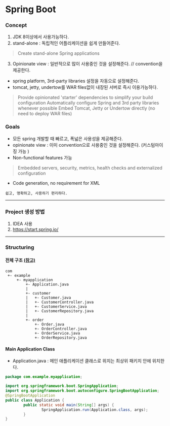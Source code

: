 # Spring Boot
### Concept
1. JDK 8이상에서 사용가능하다.
2. stand-alone : 독립적인 어플리케이션을 쉽게 만들어준다.
>Create stand-alone Spring applications
3. Opinionate view : 일반적으로 많이 사용중인 것을 설정해준다.
//  convention을 제공한다.
- spring platform, 3rd-party libraries 설정을 자동으로 설정해준다.
- tomcat, jetty, undertow를 WAR files없이 내장된 서버로 즉시 이용가능하다.
>Provide opinionated 'starter' dependencies to simplify your build configuration
>Automatically configure Spring and 3rd party libraries whenever possible
>Embed Tomcat, Jetty or Undertow directly (no need to deploy WAR files)

### Goals
* 모든 spring 개발할 때 빠르고, 폭넓은 사용성을 제공해준다.
* opinionate view : 이미 convention으로 사용중인 것을 설정해준다. (커스텀마이징 가능 )
* Non-functional features 가능
>Embedded servers, security, metrics, health checks and externalized configuration
* Code generation, no requirement for XML

`쉽고, 명확하고, 사용하기 편리하다.`

---
### Project 생성 방법
1. IDEA 사용
2. https://start.spring.io/

---
### Structuring
#### 전체 구조 [(참고)](https://docs.spring.io/spring-boot/docs/current/reference/htmlsingle/#using-boot-structuring-your-code)
```
com
 +- example
     +- myapplication
         +- Application.java
         |
         +- customer
         |   +- Customer.java
         |   +- CustomerController.java
         |   +- CustomerService.java
         |   +- CustomerRepository.java
         |
         +- order
             +- Order.java
             +- OrderController.java
             +- OrderService.java
             +- OrderRepository.java
```

#### Main Application Class
- Application.java : 메인 애플리케이션 클래스로 위치는 최상위 패키치 안에 위치한다.
~~~ java
package com.example.myapplication;

import org.springframework.boot.SpringApplication;
import org.springframework.boot.autoconfigure.SpringBootApplication;
@SpringBootApplication
public class Application {
        public static void main(String[] args) {
                SpringApplication.run(Application.class, args);
        }
}
~~~
